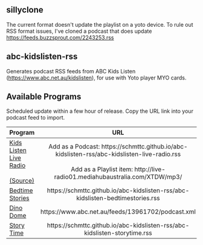 ## sillyclone
The current format doesn't update the playlist on a yoto device.
To rule out RSS format issues, I've cloned a podcast that does update https://feeds.buzzsprout.com/2243253.rss





## abc-kidslisten-rss
Generates podcast RSS feeds from ABC Kids Listen (https://www.abc.net.au/kidslisten), for use with Yoto player MYO cards.

## Available Programs
Scheduled update within a few hour of release. Copy the URL link into your podcast feed to import.

<table>
  <thead>
    <tr>
      <th align="left">Program</th>
      <th align="center">URL</th>
    </tr>
  </thead>
  <tbody>
    <tr>
      <td><a href="https://www.abc.net.au/listenlive/kidslisten">Kids Listen Live Radio</a><br><br><a href="https://www.reddit.com/r/YotoPlayer/comments/1eq41e1/abc_kids_streaming_radio_urls_for_myo_cards/" align="center">(Source)</a></td>
      <td align="center">Add as a Podcast: https://schmttc.github.io/abc-kidslisten-rss/abc-kidslisten-live-radio.rss<br><br>Add as a Playlist item: http://live-radio01.mediahubaustralia.com/XTDW/mp3/</td>
    </tr>
    <tr>
      <td><a href="https://www.abc.net.au/kidslisten/programs/bedtime-stories">Bedtime Stories</a></td>
      <td align="center">https://schmttc.github.io/abc-kidslisten-rss/abc-kidslisten-bedtimestories.rss</td>
    </tr>
    <tr>
      <td><a href="https://www.abc.net.au/kidslisten/programs/dino-dome">Dino Dome</a></td>
      <td align="center">https://www.abc.net.au/feeds/13961702/podcast.xml</td>
    </tr>
    <tr>
      <td><a href="https://www.abc.net.au/kidslisten/programs/story-time">Story Time</a></td>
      <td align="center">https://schmttc.github.io/abc-kidslisten-rss/abc-kidslisten-storytime.rss</td>
    </tr>
  </tbody>
</table>

